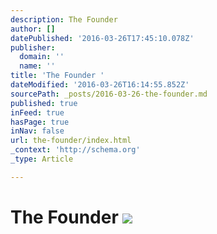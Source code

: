 ```yaml
---
description: The Founder
author: []
datePublished: '2016-03-26T17:45:10.078Z'
publisher:
  domain: ''
  name: ''
title: 'The Founder '
dateModified: '2016-03-26T16:14:55.852Z'
sourcePath: _posts/2016-03-26-the-founder.md
published: true
inFeed: true
hasPage: true
inNav: false
url: the-founder/index.html
_context: 'http://schema.org'
_type: Article

---
```

# The Founder ![](https://the-grid-user-content.s3-us-west-2.amazonaws.com/43284735-ee00-4ca4-8e96-8853b77d3847.png)
